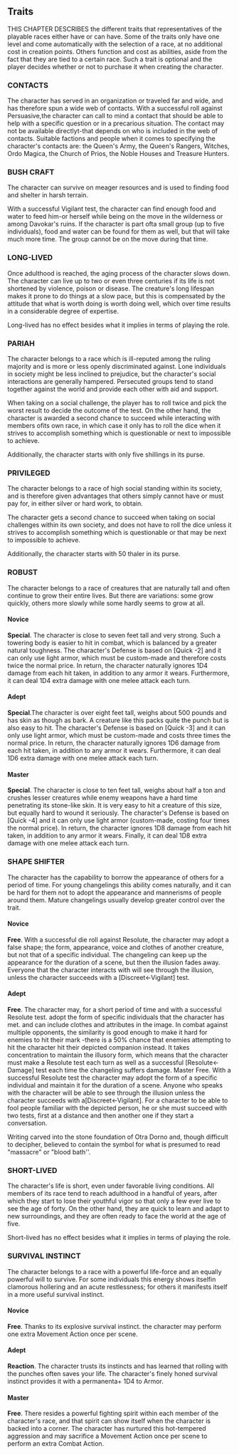 ## Traits

THIS CHAPTER DESCRIBES the different traits that representatives of the playable races either have or can have. Some of the traits only have one level and come automatically with the selection of a race, at no additional cost in creation points. Others function and cost as abilities, aside from the fact that they are tied to a certain race. Such a trait is optional and the player decides whether or not to purchase it when creating the character.

### CONTACTS

The character has served in an organization or traveled far and wide, and has therefore spun a wide web of contacts. With a successful roll against Persuasive,the character can call to mind a contact that should be able to help with a specific question or in a precarious situation. The contact may not be available directlyt-that depends on who is included in the web of contacts. Suitable factions and people when it comes to specifying the character's contacts are: the Queen's Army, the Queen's Rangers, Witches, Ordo Magica, the Church of Prios, the Noble Houses and Treasure Hunters.

### BUSH CRAFT

The character can survive on meager resources and is used to finding food and shelter in harsh terrain.

With a successful Vigilant test, the character can find enough food and water to feed him-or herself while being on the move in the wilderness or among Davokar's ruins. If the character is part ofta small group (up to five individuals), food and water can be found for them as well, but that will take much more time. The group cannot be on the move during that time.

### LONG-LIVED

Once adulthood is reached, the aging process of the character slows down. The character can live up to two or even three centuries if its life is not shortened by violence, poison or disease. The creature's long lifespan makes it prone to do things at a slow pace, but this is compensated by the attitude that what is worth doing is worth doing well, which over time results in a considerable degree of expertise.

Long-lived has no effect besides what it implies in terms of playing the role.

### PARIAH

The character belongs to a race which is ill-reputed among the ruling majority and is more or less openly discriminated against. Lone individuals in society might be less inclined to prejudice, but the character's social interactions are generally hampered. Persecuted groups tend to stand together against the world and provide each other with aid and support.

When taking on a social challenge, the player has to roll twice and pick the worst result to decide the outcome of the test. On the other hand, the character is awarded a second chance to succeed while interacting with members ofits own race, in which case it only has to roll the dice when it strives to accomplish something which is questionable or next to impossible to achieve.

Additionally, the character starts with only five shillings in its purse.

### PRIVILEGED

The character belongs to a race of high social standing within its society, and is therefore given advantages that others simply cannot have or must pay for, in either silver or hard work, to obtain.

The character gets a second chance to succeed when taking on social challenges within its own society, and does not have to roll the dice unless it strives to accomplish something which is questionable or that may be next to impossible to achieve.

Additionally, the character starts with 50 thaler in its purse.

### ROBUST

The character belongs to a race of creatures that are naturally tall and often continue to grow their entire lives. But there are variations: some grow quickly, others more slowly while some hardly seems to grow at all.

#### Novice
**Special**. The character is close to seven feet tall and very strong. Such a towering body is easier to hit in combat, which is balanced by a greater natural toughness. The character's Defense is based on [Quick -2] and it can only use light armor, which must be custom-made and therefore costs twice the normal price. In return, the character naturally ignores 1D4 damage from each hit taken, in addition to any armor it wears. Furthermore, it can deal 1D4 extra damage with one melee attack each turn.

#### Adept 
**Special**.The character is over eight feet tall, weighs about 500 pounds and has skin as though as bark. A creature like this packs quite the punch but is also easy to hit. The character's Defense is based on [Quick -3] and it can only use light armor, which must be custom-made and costs three times the normal price. In return, the character naturally ignores 1D6 damage from each hit taken, in addition to any armor it wears. Furthermore, it can deal 1D6 extra damage with one melee attack each turn.

#### Master
**Special**. The character is close to ten feet tall, weighs about half a ton and crushes lesser creatures while enemy weapons have a hard time penetrating its stone-like skin. It is very easy to hit a creature of this size, but equally hard to wound it seriously. The character's Defense is based on [Quick -4] and it can only use light armor (custom-made, costing four times the normal price). In return, the character ignores 1D8 damage from each hit taken, in addition to any armor it wears. Finally, it can deal 1D8 extra damage with one melee attack each turn.

### SHAPE SHIFTER

The character has the capability to borrow the appearance of others for a period of time. For young changelings this ability comes naturally, and it can be hard for them not to adopt the appearance and mannerisms of people around them. Mature changelings usually develop greater control over the trait.

#### Novice
**Free**. With a successful die roll against Resolute, the character may adopt a false shape; the form, appearance, voice and clothes of another creature, but not that of a specific individual. The changeling can keep up the appearance for the duration of a scene, but then the illusion fades away. Everyone that the character interacts with will see through the illusion, unless the character succeeds with a [Discreet<-Vigilant] test.

#### Adept 
**Free**. The character may, for a short period of time and with a successful Resolute test. adopt the form of specific individuals that the character has met. and can include clothes and attributes in the image. In combat against multiple opponents, the similarity is good enough to make it hard for enemies to hit their mark -there is a 50% chance that enemies attempting to hit the character hit their depicted companion instead. It takes concentration to maintain the illusory form, which means that the character must make a Resolute test each turn as well as a successful [Resolute<-Damage] test each time the changeling suffers damage. Master Free. With a successful Resolute test the character may adopt the form of a specific individual and maintain it for the duration of a scene. Anyone who speaks with the character will be able to see through the illusion unless the character succeeds with a[Discreet<-Vigilant]. For a character to be able to fool people familiar with the depicted person, he or she must succeed with two tests, first at a distance and then another one if they start a conversation.

Writing carved into the stone foundation of Otra Dorno and, though difficult to decipher, believed to contain the symbol for what is presumed to read "massacre" or "blood bath''.

### SHORT-LIVED

The character's life is short, even under favorable living conditions. All members of its race tend to reach adulthood in a handful of years, after which they start to lose their youthful vigor so that only a few ever live to see the age of forty. On the other hand, they are quick to learn and adapt to new surroundings, and they are often ready to face the world at the age of five.

Short-lived has no effect besides what it implies in terms of playing the role.

### SURVIVAL INSTINCT

The character belongs to a race with a powerful life-force and an equally powerful will to survive. For some individuals this energy shows itselfin clamorous hollering and an acute restlessness; for others it manifests itself in a more useful survival instinct.

#### Novice
 **Free**. Thanks to its explosive survival instinct. the character may perform one extra Movement Action once per scene.

#### Adept 
**Reaction**. The character trusts its instincts and has learned that rolling with the punches often saves your life. The character's finely honed survival instinct provides it with a permanenta+ 1D4 to Armor.

#### Master
**Free**. There resides a powerful fighting spirit within each member of the character's race, and that spirit can show itself when the character is backed into a corner. The character has nurtured this hot-tempered aggression and may sacrifice a Movement Action once per scene to perform an extra Combat Action.
